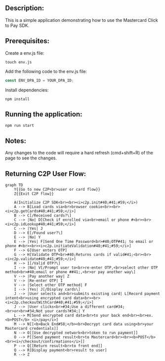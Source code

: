 ## Description:

This is a simple application demonstrating how to use the Mastercard Click to Pay SDK.

## Prerequisites:

Create a env.js file:

```shell
touch env.js
```

Add the following code to the env.js file:

```javascript
const ENV_DPA_ID = YOUR_DPA_ID;
```

Install dependencies:

```
npm install
```

## Running the application:

```
npm run start
```

## Notes:

Any changes to the code will require a hard refresh (cmd+shift+R) of the page to see the changes.

## Returning C2P User Flow:

```mermaid
graph TD
    Y{{Go to new C2P<br>user or card flow}}
    Z{{Exit C2P flow}}

    A(Initialize C2P SDK<br><br><i>c2p.init#40;#41;#59;</i>)
    A --> B[Load cards via<br>browser cookie<br><br><i>c2p.getCards#40;#41;#59;</i>]
    B --> C[/Received cards?\]
    C --> |No| D[Check if enrolled via<br>email or phone #<br><br><i>c2p.idLookup#40;#41;#59;</i>]
    C --> |Yes| J
    D --> E[/Found user?\]
    E --> |No| Y
    E --> |Yes| F[Send One Time Password<br>#40;OTP#41; to email or phone #<br><br><i>c2p.initiateValidation#40;#41;#59;</i>]
    F --> G[User enters OTP]
    G --> H[Validate OTP<br>#40;Returns cards if valid#41;<br><br><i>c2p.validate#40;#41;#59;</i>]
    H --> I[/Valid OTP?\]
    I --> |No| V[/Prompt user to<br>re-enter OTP,<br>select other OTP method<br>#40;email or phone ##41;,<br>or pay another way\]
    V --> |Pay another way| Z
    V --> |Re-enter OTP| I
    V --> |Select other OTP method| F
    I --> |Yes| J[/Display cards\]
    J --> |User selects and<br>submits existing card| L[Record payment intent<br>using encrypted card data<br><br><i>c2p.checkoutWithCard#40;#41;#59;</i>]
    J --> |User clicks<br>#34;Use a different card#34;<br>or<br>#34;Not your cards?#34;| Y
    L --> M[Send encrypted card data<br>to your back end<br><br>ex. <b>POST</b> <i>/pay</i>]
    M --> N[[<b>Back End#58;</b><br>Decrypt card data using<br>your Mastercard credentials]]
    N --> O[[Use decrypted network<br>token to run payment]]
    O --> P[[Send payment result<br>to Mastercard<br><br><b>POST</b><br><i>/checkout/confirmations</i>]]
    P --> Q[[Return result<br>to front end]]
    Q --> R[Display payment<br>result to user]
    R --> Z
```
